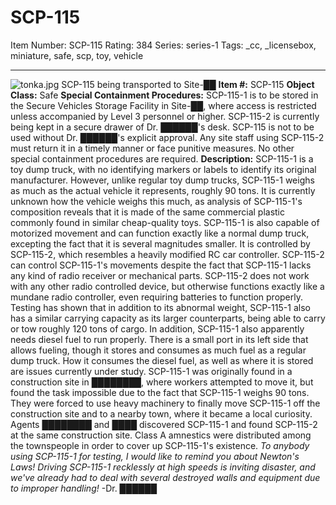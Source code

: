 # SCP-115
Item Number: SCP-115
Rating: 384
Series: series-1
Tags: _cc, _licensebox, miniature, safe, scp, toy, vehicle

---

![tonka.jpg](https://scp-wiki.wdfiles.com/local--files/scp-115/tonka.jpg)
SCP-115 being transported to Site-██
**Item #:** SCP-115
**Object Class:** Safe
**Special Containment Procedures:** SCP-115-1 is to be stored in the Secure Vehicles Storage Facility in Site-██, where access is restricted unless accompanied by Level 3 personnel or higher. SCP-115-2 is currently being kept in a secure drawer of Dr. ██████'s desk. SCP-115 is not to be used without Dr. ██████'s explicit approval. Any site staff using SCP-115-2 must return it in a timely manner or face punitive measures. No other special containment procedures are required.
**Description:** SCP-115-1 is a toy dump truck, with no identifying markers or labels to identify its original manufacturer. However, unlike regular toy dump trucks, SCP-115-1 weighs as much as the actual vehicle it represents, roughly 90 tons. It is currently unknown how the vehicle weighs this much, as analysis of SCP-115-1's composition reveals that it is made of the same commercial plastic commonly found in similar cheap-quality toys.
SCP-115-1 is also capable of motorized movement and can function exactly like a normal dump truck, excepting the fact that it is several magnitudes smaller. It is controlled by SCP-115-2, which resembles a heavily modified RC car controller. SCP-115-2 can control SCP-115-1's movements despite the fact that SCP-115-1 lacks any kind of radio receiver or mechanical parts. SCP-115-2 does not work with any other radio controlled device, but otherwise functions exactly like a mundane radio controller, even requiring batteries to function properly.
Testing has shown that in addition to its abnormal weight, SCP-115-1 also has a similar carrying capacity as its larger counterparts, being able to carry or tow roughly 120 tons of cargo. In addition, SCP-115-1 also apparently needs diesel fuel to run properly. There is a small port in its left side that allows fueling, though it stores and consumes as much fuel as a regular dump truck. How it consumes the diesel fuel, as well as where it is stored are issues currently under study.
SCP-115-1 was originally found in a construction site in ████████, where workers attempted to move it, but found the task impossible due to the fact that SCP-115-1 weighs 90 tons. They were forced to use heavy machinery to finally move SCP-115-1 off the construction site and to a nearby town, where it became a local curiosity. Agents ████████ and ████ discovered SCP-115-1 and found SCP-115-2 at the same construction site. Class A amnestics were distributed among the townspeople in order to cover up SCP-115-1's existence.
_To anybody using SCP-115-1 for testing, I would like to remind you about Newton's Laws! Driving SCP-115-1 recklessly at high speeds is inviting disaster, and we've already had to deal with several destroyed walls and equipment due to improper handling!_ -Dr. ██████